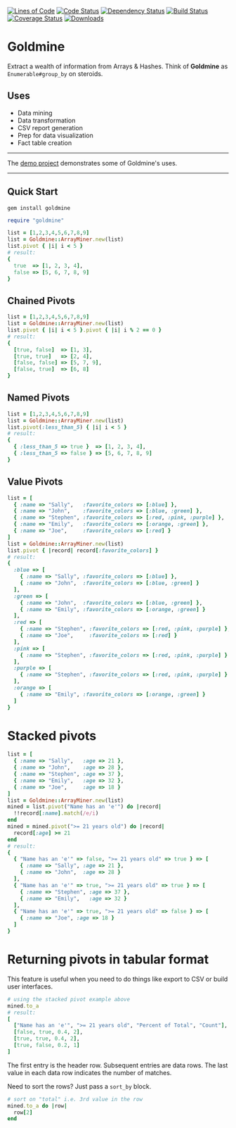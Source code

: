 [![Lines of Code](http://img.shields.io/badge/lines_of_code-89-brightgreen.svg?style=flat)](http://blog.codinghorror.com/the-best-code-is-no-code-at-all/)
[![Code Status](http://img.shields.io/codeclimate/github/hopsoft/goldmine.svg?style=flat)](https://codeclimate.com/github/hopsoft/goldmine)
[![Dependency Status](http://img.shields.io/gemnasium/hopsoft/goldmine.svg?style=flat)](https://gemnasium.com/hopsoft/goldmine)
[![Build Status](http://img.shields.io/travis/hopsoft/goldmine.svg?style=flat)](https://travis-ci.org/hopsoft/goldmine)
[![Coverage Status](https://img.shields.io/coveralls/hopsoft/goldmine.svg?style=flat)](https://coveralls.io/r/hopsoft/goldmine?branch=master)
[![Downloads](http://img.shields.io/gem/dt/goldmine.svg?style=flat)](http://rubygems.org/gems/goldmine)

# Goldmine

Extract a wealth of information from Arrays & Hashes.
Think of __Goldmine__ as `Enumerable#group_by` on steroids.

## Uses

- Data mining
- Data transformation
- CSV report generation
- Prep for data visualization
- Fact table creation

---

The [demo project](http://hopsoft.github.io/goldmine/) demonstrates some of Goldmine's uses.

---

## Quick Start

```
gem install goldmine
```

```ruby
require "goldmine"

list = [1,2,3,4,5,6,7,8,9]
list = Goldmine::ArrayMiner.new(list)
list.pivot { |i| i < 5 }
# result:
{
  true  => [1, 2, 3, 4],
  false => [5, 6, 7, 8, 9]
}
```

## Chained Pivots

```ruby
list = [1,2,3,4,5,6,7,8,9]
list = Goldmine::ArrayMiner.new(list)
list.pivot { |i| i < 5 }.pivot { |i| i % 2 == 0 }
# result:
{
  [true, false]  => [1, 3],
  [true, true]   => [2, 4],
  [false, false] => [5, 7, 9],
  [false, true]  => [6, 8]
}
```

## Named Pivots

```ruby
list = [1,2,3,4,5,6,7,8,9]
list = Goldmine::ArrayMiner.new(list)
list.pivot(:less_than_5) { |i| i < 5 }
# result:
{
  { :less_than_5 => true }  => [1, 2, 3, 4],
  { :less_than_5 => false } => [5, 6, 7, 8, 9]
}
```

## Value Pivots

```ruby
list = [
  { :name => "Sally",   :favorite_colors => [:blue] },
  { :name => "John",    :favorite_colors => [:blue, :green] },
  { :name => "Stephen", :favorite_colors => [:red, :pink, :purple] },
  { :name => "Emily",   :favorite_colors => [:orange, :green] },
  { :name => "Joe",     :favorite_colors => [:red] }
]
list = Goldmine::ArrayMiner.new(list)
list.pivot { |record| record[:favorite_colors] }
# result:
{
  :blue => [
    { :name => "Sally", :favorite_colors => [:blue] },
    { :name => "John",  :favorite_colors => [:blue, :green] }
  ],
  :green => [
    { :name => "John",  :favorite_colors => [:blue, :green] },
    { :name => "Emily", :favorite_colors => [:orange, :green] }
  ],
  :red => [
    { :name => "Stephen", :favorite_colors => [:red, :pink, :purple] },
    { :name => "Joe",     :favorite_colors => [:red] }
  ],
  :pink => [
    { :name => "Stephen", :favorite_colors => [:red, :pink, :purple] }
  ],
  :purple => [
    { :name => "Stephen", :favorite_colors => [:red, :pink, :purple] }
  ],
  :orange => [
    { :name => "Emily", :favorite_colors => [:orange, :green] }
  ]
}
```

# Stacked pivots

```ruby
list = [
  { :name => "Sally",   :age => 21 },
  { :name => "John",    :age => 28 },
  { :name => "Stephen", :age => 37 },
  { :name => "Emily",   :age => 32 },
  { :name => "Joe",     :age => 18 }
]
list = Goldmine::ArrayMiner.new(list)
mined = list.pivot("Name has an 'e'") do |record|
  !!record[:name].match(/e/i)
end
mined = mined.pivot(">= 21 years old") do |record|
  record[:age] >= 21
end
# result:
{
  { "Name has an 'e'" => false, ">= 21 years old" => true } => [
    { :name => "Sally", :age => 21 },
    { :name => "John",  :age => 28 }
  ],
  { "Name has an 'e'" => true, ">= 21 years old" => true } => [
    { :name => "Stephen", :age => 37 },
    { :name => "Emily",   :age => 32 }
  ],
  { "Name has an 'e'" => true, ">= 21 years old" => false } => [
    { :name => "Joe", :age => 18 }
  ]
}
```

# Returning pivots in tabular format

This feature is useful when you need to do things like export to CSV or build user interfaces.

```ruby
# using the stacked pivot example above
mined.to_a
# result:
[
  ["Name has an 'e'", ">= 21 years old", "Percent of Total", "Count"],
  [false, true, 0.4, 2],
  [true, true, 0.4, 2],
  [true, false, 0.2, 1]
]
```

The first entry is the header row.
Subsequent entries are data rows.
The last value in each data row indicates the number of matches.

Need to sort the rows? Just pass a `sort_by` block.

```ruby
# sort on "total" i.e. 3rd value in the row
mined.to_a do |row|
  row[2]
end
```
